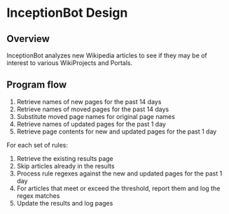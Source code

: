 InceptionBot Design
===================

Overview
--------
InceptionBot analyzes new Wikipedia articles to see if they may be of interest to various WikiProjects and Portals.

Program flow
------------

1. Retrieve names of new pages for the past 14 days
2. Retrieve names of moved pages for the past 14 days
3. Substitute moved page names for original page names
4. Retrieve names of updated pages for the past 1 day
5. Retrieve page contents for new and updated pages for the past 1 day

For each set of rules:

1. Retrieve the existing results page
2. Skip articles already in the results
3. Process rule regexes against the new and updated pages for the past 1 day
4. For articles that meet or exceed the threshold, report them and log the regex matches
5. Update the results and log pages
